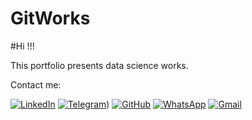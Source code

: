 # GitWorks
#Hi !!!

This portfolio presents data science works.

Contact me:

[![LinkedIn](https://img.shields.io/badge/LinkedIn-0077B5?style=for-the-badge&logo=linkedin&logoColor=white)](https://www.linkedin.com/in/jlcs1965/)
[![Telegram](https://img.shields.io/badge/Telegram-000?style=for-the-badge&logo=telegram&logoColor=2CA5E0)](https://t.me/jlcalderons_br))
[![GitHub](https://img.shields.io/badge/GitHub-100000?style=for-the-badge&logo=github&logoColor=white)](https://github.com/jlcalderons/)
[![WhatsApp](https://img.shields.io/badge/WhatsApp-25D366?style=for-the-badge&logo=whatsapp&logoColor=white)](https://wa.me/59173170175)
[![Gmail](https://img.shields.io/badge/Gmail-333333?style=for-the-badge&logo=gmail&logoColor=red)](mailto:jlcalderons@gmail.com)

